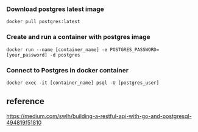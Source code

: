 
### Download postgres latest image
```shell
docker pull postgres:latest
```
### Create and run a container with postgres image
```shell
docker run --name [container_name] -e POSTGRES_PASSWORD=[your_password] -d postgres
```
### Connect to Postgres in docker container
```shell
docker exec -it [container_name] psql -U [postgres_user]
```

## reference
https://medium.com/swlh/building-a-restful-api-with-go-and-postgresql-494819f51810